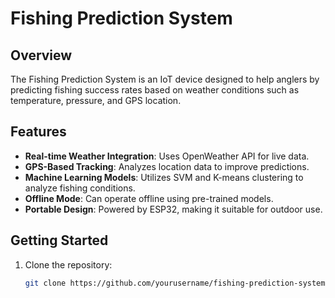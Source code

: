 # Fishing Prediction System

## Overview
The Fishing Prediction System is an IoT device designed to help anglers by predicting fishing success rates based on weather conditions such as temperature, pressure, and GPS location.

## Features
- **Real-time Weather Integration**: Uses OpenWeather API for live data.
- **GPS-Based Tracking**: Analyzes location data to improve predictions.
- **Machine Learning Models**: Utilizes SVM and K-means clustering to analyze fishing conditions.
- **Offline Mode**: Can operate offline using pre-trained models.
- **Portable Design**: Powered by ESP32, making it suitable for outdoor use.

## Getting Started
1. Clone the repository:
   ```bash
   git clone https://github.com/yourusername/fishing-prediction-system.git
